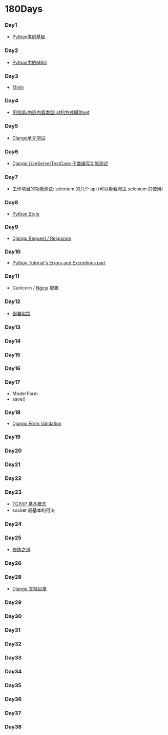 # 180Days

### Day1 

- [Python类的基础](https://github.com/gayu-mike/pratice/blob/master/person.py)

### Day2

- [Python中的MRO](https://github.com/gayu-mike/pratice/blob/master/mro1.py)

### Day3

- [Mixin](https://github.com/gayu-mike/pratice/blob/master/mixin.py)

### Day4

- [用继承/内嵌内置类型list的方式模仿set](https://github.com/gayu-mike/pratice/blob/master/setwrapper.py)

### Day5

- [Django单元测试](https://github.com/gayu-mike/goat/blob/master/superlists/lists/tests.py)

### Day6

- [Django LiveServerTestCase 子类编写功能测试](https://github.com/gayu-mike/goat/blob/master/superlists/functional_tests/tests.py)

### Day7

- 工作项目的功能测试: selenium 的几个 api (可以看看爬虫 selenium 的使用)

### Day8

- [Python Style](https://github.com/gayu-mike/180Days/blob/master/python_style.md)

### Day9

- [Django Request / Response](https://github.com/gayu-mike/180Days/commit/bb080844cc9e4f4dba7acdab899e35ee9bac8efa)

### Day10

- [Python Tutorial's Errors and Exceptions part](https://github.com/gayu-mike/180Days/blob/master/python_errors_exceptions.md)

### Day11

- Gunicorn / [Nginx](https://github.com/gayu-mike/180Days/blob/master/nginx.md) 配置

### Day12

- [部署实践](https://github.com/gayu-mike/goat/blob/master/docs/REMEMER.md)

### Day13
### Day14
### Day15
### Day16
### Day17

- Model Form
- save()

### Day18

- [Django Form Validation](http://usyiyi.cn/translate/django_182/topics/forms/modelforms.html)

### Day19
### Day20
### Day21
### Day22
### Day23

- [TCP/IP 基本概念]()
- socket 最基本的用法

### Day24
### Day25

- [修炼之道](http://www.zhengxinyu.cc/cheng-xu-yuan-xiu-lian-zhi-dao/)

### Day26
### Day28

- [Django 文档目录](https://github.com/gayu-mike/180Days/blob/master/django/django_documentation.md)

### Day29
### Day30
### Day31
### Day32
### Day33
### Day34
### Day35
### Day36
### Day37
### Day38
